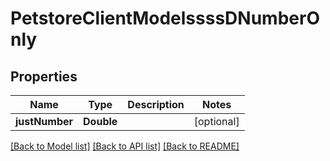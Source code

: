 # PetstoreClientModelssssDNumberOnly

## Properties
Name | Type | Description | Notes
------------ | ------------- | ------------- | -------------
**justNumber** | **Double** |  | [optional] 

[[Back to Model list]](../README.md#documentation-for-models) [[Back to API list]](../README.md#documentation-for-api-endpoints) [[Back to README]](../README.md)


